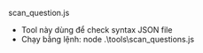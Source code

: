 scan_question.js
- Tool này dùng để check syntax JSON file
- Chạy bằng lệnh: node .\tools\scan_questions.js